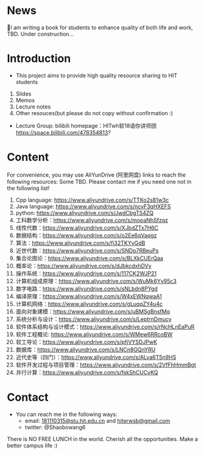 # News
:green_apple:I am writing a book for students to enhance quality of both life and work, TBD. Under construction...

# Introduction
- This project aims to provide high quality resource sharing to HIT students
1. Slides
2. Memos
3. Lecture notes
4. Other resouces(but please do not copy without confirmation :) 
- Lecture Group: bilibili homepage：HITwh软18语你讲师团
https://space.bilibili.com/478354813?
# Content
For convenience, you may use AliYunDrive (阿里网盘) links to reach the following resources: Some TBD. Please contact me if you need one not in the following list!
1. Cpp language: https://www.aliyundrive.com/s/TTKo2s81w3c
2. Java language: https://www.aliyundrive.com/s/ncvF3qHXEFS
3. python: https://www.aliyundrive.com/s/JwdCbgTS4ZQ
4. 工科数学分析：https://www.aliyundrive.com/s/mopaNhSfzqz
5. 线性代数：https://www.aliyundrive.com/s/XJbdZTx7H6C
6. 数据结构：https://www.aliyundrive.com/s/o2Ee6qVaqgz
7. 算法：https://www.aliyundrive.com/s/fi32TKYyGdB
8. 近世代数：https://www.aliyundrive.com/s/SNDp7RBeuPs
9. 集合论图论：https://www.aliyundrive.com/s/BLXkCUErQaa
10. 概率论：https://www.aliyundrive.com/s/dJbkcdxhDVy
11. 操作系统：https://www.aliyundrive.com/s/117CK2WJP21
12. 计算机组成原理：https://www.aliyundrive.com/s/WuMk6Yy95c3
13. 数字电路：https://www.aliyundrive.com/s/sNLbdn8PYgd
14. 编译原理：https://www.aliyundrive.com/s/W4xEWNqwaA1
15. 计算机网络：https://www.aliyundrive.com/s/gLuqqZY4u4c
16. 面向对象建模：https://www.aliyundrive.com/s/uBMSgBnsfMq
17. 系统分析与设计：https://www.aliyundrive.com/s/LeptrnDmucy
18. 软件体系结构与设计模式：https://www.aliyundrive.com/s/rNcHLnEaPuR
19. 软件工程概论: https://www.aliyundrive.com/s/WMew6RRcoBW
20. 软工导论：https://www.aliyundrive.com/s/pfjVYSDJPwK
21. 数据库：https://www.aliyundrive.com/s/LNCn8GQnYRU
22. 近代史等（四门）：https://www.aliyundrive.com/s/ALva6T5n9HS
23. 软件开发过程与项目管理：https://www.aliyundrive.com/s/2VfFhHmmBgt
24. 并行计算：https://www.aliyundrive.com/s/fskShCUCvKQ

# Contact
- You can reach me in the following ways:
  - email: 181110315@stu.hit.edu.cn and hiterwsb@gmail.com
  - twitter: @Shaobowang6

There is NO FREE LUNCH in the world. Cherish all the opportunities. Make a better campus life :)
